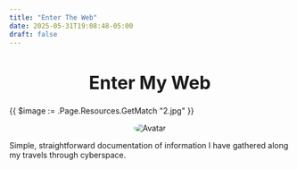 ```yaml
---
title: "Enter The Web"
date: 2025-05-31T19:08:48-05:00
draft: false
---
```


# <h1 style="font-size:32px" align="center">Enter My Web</h1>

{{ $image := .Page.Resources.GetMatch "2.jpg" }}
<center><img src="{{ $image.RelPermalink }}" alt="Avatar" style="border-radius: 50%;"></img></center>

Simple, straightforward documentation of information I have gathered along my
travels through cyberspace.
